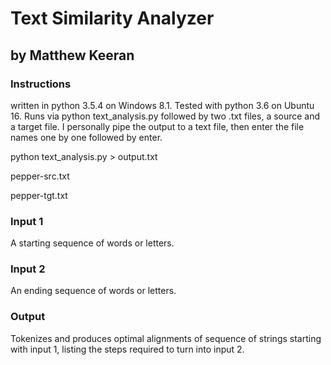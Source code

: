 # Text Similarity Analyzer 
## by Matthew Keeran

### Instructions
written in python 3.5.4 on Windows 8.1. Tested with python 3.6 on Ubuntu 16.
Runs via python text_analysis.py followed by two .txt files, a source and a target file.
I personally pipe the output to a text file, then enter the file names one by one followed by enter.	

python text_analysis.py > output.txt

pepper-src.txt

pepper-tgt.txt

### Input 1
A starting sequence of words or letters.
### Input 2
An ending sequence of words or letters.
### Output
Tokenizes and produces optimal alignments of sequence of strings starting with input 1, listing the steps required to turn into input 2.